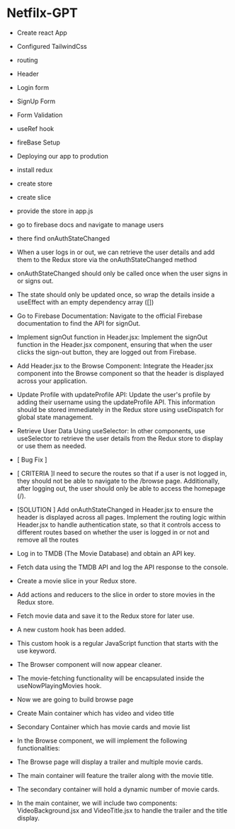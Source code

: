 # Netfilx-GPT

- Create react App
- Configured TailwindCss
- routing
- Header
- Login form
- SignUp Form
- Form Validation
- useRef hook 
- fireBase Setup
- Deploying our app to prodution
- install redux
- create store
- create slice
- provide the store in app.js
- go to firebase docs and navigate to manage users 
- there find onAuthStateChanged
- When a user logs in or out, we can retrieve the user details and add them to the Redux store via the onAuthStateChanged method
- onAuthStateChanged should only be called once when the user signs in or signs out.
- The state should only be updated once, so wrap the details inside a useEffect with an empty dependency array ([])
- Go to Firebase Documentation: Navigate to the official Firebase documentation to find the API for signOut.
-  Implement signOut function in Header.jsx: Implement the signOut function in the Header.jsx component, ensuring that when the user       clicks the sign-out button, they are logged out from Firebase.
- Add Header.jsx to the Browse Component: Integrate the Header.jsx component into the Browse component so that the header is displayed across your application.
- Update Profile with updateProfile API: Update the user's profile by adding their username using the updateProfile API. This information should be stored immediately in the Redux store using useDispatch for global state management.
- Retrieve User Data Using useSelector: In other components, use useSelector to retrieve the user details from the Redux store to display or use them as needed.

- [ Bug Fix ]
- [ CRITERIA ]I need to secure the routes so that if a user is not logged in, they should not be able to navigate to the /browse page. Additionally, after logging out, the user should only be able to access the homepage (/).
- [SOLUTION ] Add onAuthStateChanged in Header.jsx to ensure the header is displayed across all pages. Implement the routing logic within Header.jsx to handle authentication state, so that it controls access to different routes based on whether the user is logged in or not and remove all the routes

- Log in to TMDB (The Movie Database) and obtain an API key.
- Fetch data using the TMDB API and log the API response to the console.
- Create a movie slice in your Redux store.
- Add actions and reducers to the slice in order to store movies in the Redux store.
- Fetch movie data and save it to the Redux store for later use.

- A new custom hook has been added.
- This custom hook is a regular JavaScript function that starts with the use keyword.
- The Browser component will now appear cleaner.
- The movie-fetching functionality will be encapsulated inside the useNowPlayingMovies hook.

- Now we are going to build browse page
- Create  Main container which has video and video title 
- Secondary Container which has  movie cards and movie list


- In the Browse component, we will implement the following functionalities:
- The Browse page will display a trailer and multiple movie cards.
- The main container will feature the trailer along with the movie title.
- The secondary container will hold a dynamic number of movie cards.
- In the main container, we will include two components: VideoBackground.jsx and VideoTitle.jsx to handle the trailer and the title display.







